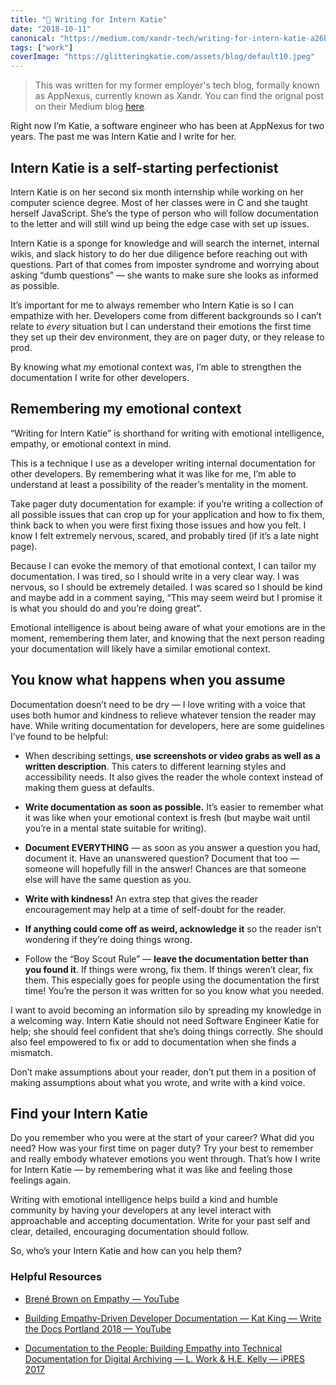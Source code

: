 ```yaml
---
title: "📓 Writing for Intern Katie"
date: "2018-10-11"
canonical: "https://medium.com/xandr-tech/writing-for-intern-katie-a26b705f74cc"
tags: ["work"]
coverImage: "https://glitteringkatie.com/assets/blog/default10.jpeg"
---
```


> This was written for my former employer's tech blog, formally known as AppNexus, currently known as Xandr. You can find the orignal post on their Medium blog [here](https://medium.com/xandr-tech/writing-for-intern-katie-a26b705f74cc).

Right now I’m Katie, a software engineer who has been at AppNexus for two years. The past me was Intern Katie and I write for her.

## Intern Katie is a self-starting perfectionist

Intern Katie is on her second six month internship while working on her computer science degree. Most of her classes were in C and she taught herself JavaScript. She’s the type of person who will follow documentation to the letter and will still wind up being the edge case with set up issues.

Intern Katie is a sponge for knowledge and will search the internet, internal wikis, and slack history to do her due diligence before reaching out with questions. Part of that comes from imposter syndrome and worrying about asking “dumb questions” — she wants to make sure she looks as informed as possible.

It’s important for me to always remember who Intern Katie is so I can empathize with her. Developers come from different backgrounds so I can’t relate to _every_ situation but I can understand their emotions the first time they set up their dev environment, they are on pager duty, or they release to prod.

By knowing what _my_ emotional context was, I’m able to strengthen the documentation I write for other developers.

## Remembering my emotional context

“Writing for Intern Katie” is shorthand for writing with emotional intelligence, empathy, or emotional context in mind.

This is a technique I use as a developer writing internal documentation for other developers. By remembering what it was like for me, I’m able to understand at least a possibility of the reader’s mentality in the moment.

Take pager duty documentation for example: if you’re writing a collection of all possible issues that can crop up for your application and how to fix them, think back to when you were first fixing those issues and how you felt. I know I felt extremely nervous, scared, and probably tired (if it’s a late night page).

Because I can evoke the memory of that emotional context, I can tailor my documentation. I was tired, so I should write in a very clear way. I was nervous, so I should be extremely detailed. I was scared so I should be kind and maybe add in a comment saying, “This may seem weird but I promise it is what you should do and you’re doing great”.

Emotional intelligence is about being aware of what your emotions are in the moment, remembering them later, and knowing that the next person reading your documentation will likely have a similar emotional context.

## You know what happens when you assume

Documentation doesn’t need to be dry — I love writing with a voice that uses both humor and kindness to relieve whatever tension the reader may have. While writing documentation for developers, here are some guidelines I’ve found to be helpful:

- When describing settings, **use screenshots or video grabs as well as a written description**. This caters to different learning styles and accessibility needs. It also gives the reader the whole context instead of making them guess at defaults.

- **Write documentation as soon as possible.** It’s easier to remember what it was like when your emotional context is fresh (but maybe wait until you’re in a mental state suitable for writing).

- **Document EVERYTHING** — as soon as you answer a question you had, document it. Have an unanswered question? Document that too — someone will hopefully fill in the answer! Chances are that someone else will have the same question as you.

- **Write with kindness!** An extra step that gives the reader encouragement may help at a time of self-doubt for the reader.

- **If anything could come off as weird, acknowledge it** so the reader isn’t wondering if they’re doing things wrong.

- Follow the “Boy Scout Rule” — **leave the documentation better than you found it**. If things were wrong, fix them. If things weren’t clear, fix them. This especially goes for people using the documentation the first time! You’re the person it was written for so you know what you needed.

I want to avoid becoming an information silo by spreading my knowledge in a welcoming way. Intern Katie should not need Software Engineer Katie for help; she should feel confident that she’s doing things correctly. She should also feel empowered to fix or add to documentation when she finds a mismatch.

Don’t make assumptions about your reader, don’t put them in a position of making assumptions about what you wrote, and write with a kind voice.

## Find your Intern Katie

Do you remember who you were at the start of your career? What did you need? How was your first time on pager duty? Try your best to remember and really embody whatever emotions you went through. That’s how I write for Intern Katie — by remembering what it was like and feeling those feelings again.

Writing with emotional intelligence helps build a kind and humble community by having your developers at any level interact with approachable and accepting documentation. Write for your past self and clear, detailed, encouraging documentation should follow.

So, who’s your Intern Katie and how can you help them?

### Helpful Resources

- [Brené Brown on Empathy — YouTube](https://www.youtube.com/watch?v=1Evwgu369Jw)

- [Building Empathy-Driven Developer Documentation — Kat King — Write the Docs Portland 2018 — YouTube](https://www.youtube.com/watch?v=_HCmFvxxKaQ)

- [Documentation to the People: Building Empathy into Technical Documentation for Digital Archiving — L. Work & H.E. Kelly — iPRES 2017](https://ipres2017.jp/wp-content/uploads/23Lauren-Work.pdf)
